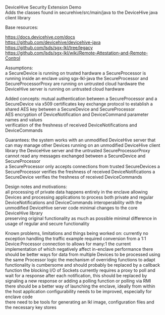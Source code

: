 DeviceHive Security Extension Demo      
Adds the classes found in securehive/src/main/java to the DeviceHive java client library   


Base resources:   

https://docs.devicehive.com/docs     
https://github.com/devicehive/devicehive-java   
https://github.com/lsds/sgx-lkl/tree/legacy     
https://github.com/lsds/sgx-lkl/wiki/Remote-Attestation-and-Remote-Control    


Assumptions:    
a SecureDevice is running on trusted hardware 
a SecureProcessor is running inside an enclave using sgx-lkl-java
the SecureProcessor and SecureProcessorProxy are running on untrusted cloud hardware
the DeviceHive server is running on untrusted cloud hardware   

Added concepts: 
mutual authentication between a SecureProcessor and a SecureDevice via x509 certificates
key exchange protocol to establish a shared AES key between a SecureDevice and SecureProcessor    
AES encryption of DeviceNotification and DeviceCommand parameter names and values   
verification of the freshness of received DeviceNotifications and DeviceCommands   

Guarantees: 
the system works with an unmodified DeviceHive server that can may manage other Devices running on an unmodified DeviceHive client library 
the DeviceHive server and the untrusted SecureProcessorProxy cannot read any messages exchanged between a SecureDevice and SecureProcessor  
a SecureProcessor only accepts connections from trusted SecureDevices
a SecureProcessor verifies the freshness of received DeviceNotifications
a SecureDevice verifies the freshness of received DeviceCommands   

Design notes and motivations:  
all processing of private data happens entirely in the enclave
allowing Devices and processing applications to process both private and regular DeviceNotifications and DeviceCommands
interoperability with the unmodified DeviceHive server code 
minimal changes to the core DeviceHive library  
preserving original functionality as much as possible 
minimal difference in usage of regular and secure functionality   

Known problems, limitations and things being worked on:
currently no exception handling 
the traffic example required conversion from a 1:1 Device:Processor connection to allows for many:1 the current implementation of which negatively affect in-enclave performance 
there should be better ways for data from multiple Devices to be processed using the same Processor logic 
the mechanism of overriding functions to adapt functionality is cumbersome and should probably be replaced by a callback function 
the blocking I/O of Sockets currently requires a proxy to poll and wait for a response after each notification, this should be replaced by signaling a new response or adding a polling function or polling via RMI
there should be a better way of launching the enclave, ideally from within the host application 
configurability needs to be improved, especially for enclave code  
there need to be tools for generating an lkl image, configuration files and the necessary key stores  

